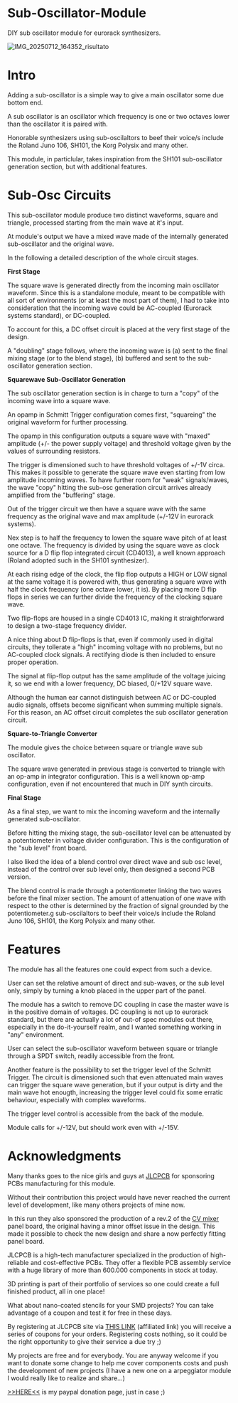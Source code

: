 # Sub-Oscillator-Module
DIY sub oscillator module for eurorack synthesizers.

![IMG_20250712_164352_risultato](https://github.com/user-attachments/assets/16aa63a0-d239-4083-891b-508f9fadbacd)

# Intro
Adding a sub-oscillator is a simple way to give a main oscillator some due bottom end.

A sub oscillator is an oscillator which frequency is one or two octaves lower than the oscillator it is paired with.

Honorable synthesizers using sub-oscilaltors to beef their voice/s include the Roland Juno 106, SH101, the Korg Polysix and many other. 

This module, in particlular, takes inspiration from the SH101 sub-oscillator generation section, but with additional features.

# Sub-Osc Circuits

This sub-oscillator module produce two distinct waveforms, square and triangle, processed starting from the main wave at it's input.

At module's output we have a mixed wave made of the internally generated sub-oscillator and the original wave.

In the following a detailed description of the whole circuit stages.

**First Stage**

The square wave is generated directly from the incoming main oscillator waveform. Since this is a standalone module, meant to be compatible with all sort of environments (or at least the most part of them), I had to take into consideration that the incoming wave could be AC-coupled (Eurorack systems standard), or DC-coupled.

To account for this, a DC offset circuit is placed at the very first stage of the design.

A "doubling" stage follows, where the incoming wave is (a) sent to the final mixing stage (or to the blend stage), (b) buffered and sent to the sub-oscillator generation section.

**Squarewave Sub-Oscillator Generation**

The sub oscillator generation section is in charge to turn a "copy" of the incoming wave into a square wave.

An opamp in Schmitt Trigger configuration comes first, "squareing" the original waveform for further processing.

The opamp in this configuration outputs a square wave with "maxed" amplitude (+/- the power supply voltage) and threshold voltage given by the values of surrounding resistors.

The trigger is dimensioned such to have threshold voltages of +/-1V circa. This makes it possible to generate the square wave even starting from low amplitude incoming waves. To have further room for "weak" signals/waves, the wave "copy" hitting the sub-osc generation circuit arrives already amplified from the "buffering" stage.

Out of the trigger circuit we then have a square wave with the same frequency as the original wave and max amplitude (+/-12V in eurorack systems).

Nex step is to half the frequency to lowen the square wave pitch of at least one octave. The frequency is divided by using the square wave as clock source for a D flip flop integrated circuit (CD4013), a well known approach (Roland adopted such in the SH101 synthesizer).

At each rising edge of the clock, the flip flop outputs a HIGH or LOW signal at the same voltage it is powered with, thus generating a square wave with half the clock frequency (one octave lower, it is).
By placing more D flip flops in series we can further divide the frequency of the clocking square wave.

Two flip-flops are housed in a single CD4013 IC, making it straightforward to design a two-stage frequency divider.

A nice thing about D flip-flops is that, even if commonly used in digital circuits, they tollerate a "high" incoming voltage with no problems, but no AC-coupled clock signals. A rectifying diode is then included to ensure proper operation.

The signal at flip-flop output has the same amplitude of the voltage juicing it, so we end with a lower frequency, DC biased, 0/+12V square wave.

Although the human ear cannot distinguish between AC or DC-coupled audio signals, offsets become significant when summing multiple signals. For this reason, an AC offset circuit completes the sub oscillator generation circuit.

**Square-to-Triangle Converter**

The module gives the choice between square or triangle wave sub oscillator.

The square wave generated in previous stage is converted to triangle with an op-amp in integrator configuration. This is a well known op-amp configuration, even if not encountered that much in DIY synth circuits.

**Final Stage**

As a final step, we want to mix the incoming waveform and the internally generated sub-oscillator.

Before hitting the mixing stage, the sub-oscillator level can be attenuated by a potentiometer in voltage divider configuration. This is the configuration of the "sub level" front board.

I also liked the idea of a blend control over direct wave and sub osc level, instead of the control over sub level only, then designed a second PCB version.

The blend control is made through a potentiometer linking the two waves before the final mixer section. The amount of attenuation of one wave with respect to the other is determined by the fraction of signal grounded by the potentiometer.g sub-oscilaltors to beef their voice/s include the Roland Juno 106, SH101, the Korg Polysix and many other.

# Features

The module has all the features one could expect from such a device.

User can set the relative amount of direct and sub-waves, or the sub level only, simply by turning a knob placed in the upper part of the panel.

The module has a switch to remove DC coupling in case the master wave is in the positive domain of voltages. DC coupling is not up to eurorack standard, but there are actually a lot of out-of spec modules out there, especially in the do-it-yourself realm, and I wanted something working in "any" environment.

User can select the sub-oscillator waveform between square or triangle through a SPDT switch, readily accessible from the front.

Another feature is the possibility to set the trigger level of the Schmitt Trigger. The circuit is dimensioned such that even attenuated main waves can trigger the square wave generation, but if your output is dirty and the main wave hot enougth, increasing the trigger level could fix some erratic behaviour, especially with complex waveforms.

The trigger level control is accessible from the back of the module.

Module calls for +/-12V, but should work even with +/-15V.

# Acknowledgments

Many thanks goes to the nice girls and guys at [JLCPCB](https://jlcpcb.com/IAT) for sponsoring PCBs manufacturing for this module.

Without their contribution this project would have never reached the current level of development, like many others projects of mine now.

In this run they also sponsored the production of a rev.2 of the [CV mixer](https://www.instructables.com/4-Channels-AudioCV-Mixers-for-Eurorack-Synthesizer/) panel board, the original having a minor offset issue in the design. This made it possible to check the new design and share a now perfectly fitting panel board.

JLCPCB is a high-tech manufacturer specialized in the production of high-reliable and cost-effective PCBs. They offer a flexible PCB assembly service with a huge library of more than 600.000 components in stock at today.

3D printing is part of their portfolio of services so one could create a full finished product, all in one place!

What about nano-coated stencils for your SMD projects? You can take advantage of a coupon and test it for free in these days.

By registering at JLCPCB site via [THIS LINK](https://jlcpcb.com/IAT) (affiliated link) you will receive a series of coupons for your orders. Registering costs nothing, so it could be the right opportunity to give their service a due try ;)

My projects are free and for everybody. You are anyway welcome if you want to donate some change to help me cover components costs and push the development of new projects (I have a new one on a arpeggiator module I would really like to realize and share...)

[>>HERE<<](https://paypal.me/barito77) is my paypal donation page, just in case ;)




